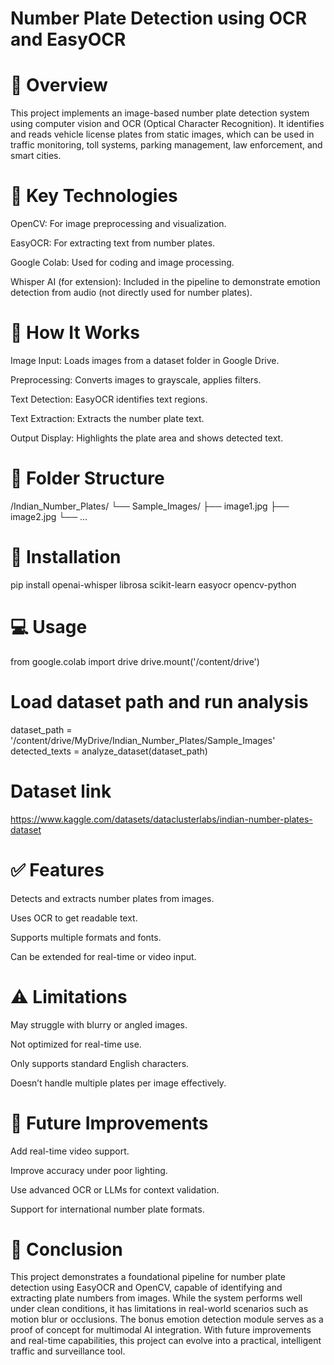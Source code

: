 # Number Plate Detection using OCR and EasyOCR

# 📌 Overview
This project implements an image-based number plate detection system using computer vision and OCR (Optical Character Recognition). It identifies and reads vehicle license plates from static images, which can be used in traffic monitoring, toll systems, parking management, law enforcement, and smart cities.

# 🧠 Key Technologies
OpenCV: For image preprocessing and visualization.

EasyOCR: For extracting text from number plates.

Google Colab: Used for coding and image processing.

Whisper AI (for extension): Included in the pipeline to demonstrate emotion detection from audio (not directly used for number plates).

# 🚀 How It Works
Image Input: Loads images from a dataset folder in Google Drive.

Preprocessing: Converts images to grayscale, applies filters.

Text Detection: EasyOCR identifies text regions.

Text Extraction: Extracts the number plate text.

Output Display: Highlights the plate area and shows detected text.

# 📁 Folder Structure
/Indian_Number_Plates/
    └── Sample_Images/
        ├── image1.jpg
        ├── image2.jpg
        └── ...
# 🔧 Installation
pip install openai-whisper librosa scikit-learn easyocr opencv-python

# 💻 Usage
from google.colab import drive
drive.mount('/content/drive')

# Load dataset path and run analysis
dataset_path = '/content/drive/MyDrive/Indian_Number_Plates/Sample_Images'
detected_texts = analyze_dataset(dataset_path)

# Dataset link
https://www.kaggle.com/datasets/dataclusterlabs/indian-number-plates-dataset
  
# ✅ Features
Detects and extracts number plates from images.

Uses OCR to get readable text.

Supports multiple formats and fonts.

Can be extended for real-time or video input.

# ⚠️ Limitations
May struggle with blurry or angled images.

Not optimized for real-time use.

Only supports standard English characters.

Doesn’t handle multiple plates per image effectively.

# 🔮 Future Improvements
Add real-time video support.

Improve accuracy under poor lighting.

Use advanced OCR or LLMs for context validation.

Support for international number plate formats.

# 🧾 Conclusion
This project demonstrates a foundational pipeline for number plate detection using EasyOCR and OpenCV, capable of identifying and extracting plate numbers from images. While the system performs well under clean conditions, it has limitations in real-world scenarios such as motion blur or occlusions. The bonus emotion detection module serves as a proof of concept for multimodal AI integration. With future improvements and real-time capabilities, this project can evolve into a practical, intelligent traffic and surveillance tool.

